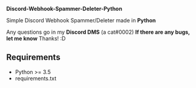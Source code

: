 **Discord-Webhook-Spammer-Deleter-Python**

Simple Discord Webhook Spammer/Deleter made in **Python**

Any questions go in my **Discord DMS** (a cat#0002)
**If there are any bugs, let me know**
Thanks! :D

## Requirements
- Python >= 3.5
- requirements.txt
